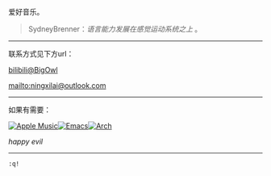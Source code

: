 爱好音乐。

> SydneyBrenner：*语言能力发展在感觉运动系统之上* 。

------------------------------------------------------------------------

联系方式见下方url：

[bilibili@BigOwl](https://b23.tv/1YMEIAx)

[mailto:ningxilai@outlook.com](mailto:ningxilai@outlook.com)

------------------------------------------------------------------------

如果有需要：

[![Apple
Music](https://camo.githubusercontent.com/26aba12df9cd3e09df44ca3052b056e87663be3f1393453a4ef122e55e5e976c/68747470733a2f2f696d672e736869656c64732e696f2f62616467652f4170706c655f4d757369632d3939333343433f7374796c653d666f722d7468652d6261646765266c6f676f3d6170706c652d6d75736963266c6f676f436f6c6f723d7768697465)](https://camo.githubusercontent.com/26aba12df9cd3e09df44ca3052b056e87663be3f1393453a4ef122e55e5e976c/68747470733a2f2f696d672e736869656c64732e696f2f62616467652f4170706c655f4d757369632d3939333343433f7374796c653d666f722d7468652d6261646765266c6f676f3d6170706c652d6d75736963266c6f676f436f6c6f723d7768697465)[![Emacs](https://camo.githubusercontent.com/1f83d8cf06638843212ac828a126367f265d4a0f409ccba1892873ec170eb693/68747470733a2f2f696d672e736869656c64732e696f2f62616467652f456d6163732d2532333746354142362e7376673f267374796c653d666f722d7468652d6261646765266c6f676f3d676e752d656d616373266c6f676f436f6c6f723d7768697465)](https://camo.githubusercontent.com/1f83d8cf06638843212ac828a126367f265d4a0f409ccba1892873ec170eb693/68747470733a2f2f696d672e736869656c64732e696f2f62616467652f456d6163732d2532333746354142362e7376673f267374796c653d666f722d7468652d6261646765266c6f676f3d676e752d656d616373266c6f676f436f6c6f723d7768697465)[![Arch](https://camo.githubusercontent.com/72f7521b72e8efa081ea337df1df1ad7ae2949e69da3fc9ab382bc1d6c94b5e6/68747470733a2f2f696d672e736869656c64732e696f2f62616467652f417263682532304c696e75782d3137393344313f6c6f676f3d617263682d6c696e7578266c6f676f436f6c6f723d666666267374796c653d666f722d7468652d6261646765)](https://camo.githubusercontent.com/72f7521b72e8efa081ea337df1df1ad7ae2949e69da3fc9ab382bc1d6c94b5e6/68747470733a2f2f696d672e736869656c64732e696f2f62616467652f417263682532304c696e75782d3137393344313f6c6f676f3d617263682d6c696e7578266c6f676f436f6c6f723d666666267374796c653d666f722d7468652d6261646765)

*happy evil*

------------------------------------------------------------------------

`:q!`
